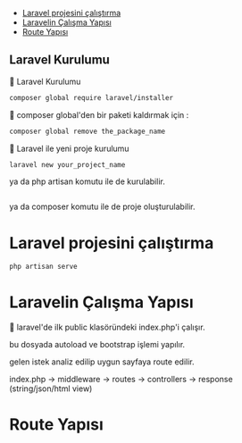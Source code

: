 
- [Laravel projesini çalıştırma](#laravel-projesini-çalıştırma)
- [Laravelin Çalışma Yapısı](#laravelin-çalışma-yapısı)
- [Route Yapısı](#route-yapısı)

## Laravel Kurulumu

🔔 Laravel Kurulumu

```bash
composer global require laravel/installer

```

🔔 composer global'den bir paketi kaldırmak için :

```bash
composer global remove the_package_name

```

🔔 Laravel ile yeni proje kurulumu

```bash
laravel new your_project_name

```

ya da php artisan komutu ile de kurulabilir.

```bash

```

ya da composer komutu ile de proje oluşturulabilir.

# Laravel projesini çalıştırma

```bash
php artisan serve
```

# Laravelin Çalışma Yapısı

🔔 laravel'de ilk public klasöründeki index.php'i çalışır.

bu dosyada autoload ve bootstrap işlemi yapılır.

gelen istek analiz edilip uygun sayfaya route edilir.

index.php -> middleware -> routes -> controllers -> response (string/json/html view)

# Route Yapısı




 
